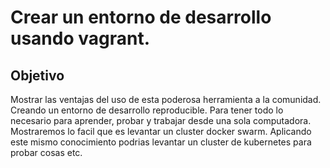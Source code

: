# Crear un entorno de desarrollo usando vagrant.

## Objetivo

Mostrar las ventajas del uso de esta poderosa herramienta a la comunidad. Creando un entorno de desarrollo reproducible. Para tener todo lo necesario para aprender, probar y trabajar desde una sola computadora. Mostraremos lo facil que es levantar un  cluster docker swarm. Aplicando este mismo conocimiento podrias levantar un cluster de kubernetes para probar cosas etc.
